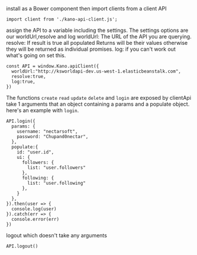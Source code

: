 install as a Bower component
then import clients from a client API
```
import client from './kano-api-client.js';
```
assign the API to a variable including the settings. The settings options are our worldUrl,resolve and log
worldUrl: The URL of the API you are querying.
resolve: If result is true all populated Returns will be their values otherwise they will be returned as individual promises.
log: if you can't work out what's going on set this.
```
const API = window.Kano.apiClient({
  worldUrl:"http://ksworldapi-dev.us-west-1.elasticbeanstalk.com",
  resolve:true,
  log:true,
})
```

The functions `create` `read` `update` `delete` and `login` are exposed by clientApi take 1 arguments that an object containing a params and a populate object.
here's an example with `login`.


```
API.login({
  params: {
    username: "nectarsoft",
    password: "Chupand0nectar",
  },
  populate:{
    id: "user.id",
    ui: {
      followers: {
        list: "user.followers"
      },
      following: {
        list: "user.following"
      },
    }
  },
}).then(user => {
  console.log(user)  
}).catch(err => {
  console.error(err)
})
```
logout which doesn't take any arguments
```
API.logout()
```
